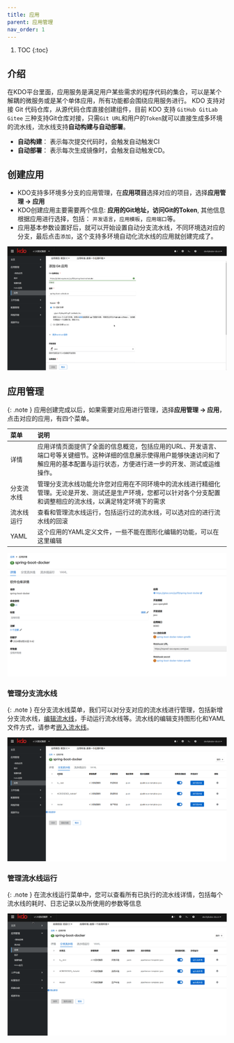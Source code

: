 ```yaml
---
title: 应用
parent: 应用管理
nav_order: 1
---
```


1. TOC
{:toc}

   
## 介绍 
在KDO平台里面，应用服务是满足用户某些需求的程序代码的集合，可以是某个解耦的微服务或是某个单体应用，所有功能都会围绕应用服务进行。
KDO 支持对接 Git 代码仓库，从源代码仓库直接创建组件，目前 KDO 支持 `GitHub GitLab Gitee` 三种支持Git仓库对接，只需`Git URL`和用户的`Token`就可以直接生成多环境的流水线，流水线支持**自动构建与自动部署**。

- **自动构建**： 表示每次提交代码时，会触发自动触发CI
- **自动部署**： 表示每次生成镜像时，会触发自动触发CD。

## 创建应用

- KDO支持多环境多分支的应用管理，在**应用项目**选择对应的项目，选择**应用管理 -> 应用**
- KDO创建应用主要需要两个信息: **应用的Git地址，访问Git的Token**, 其他信息根据应用进行选择，包括： `开发语言`，`应用模板`，`应用端口`等。
- 应用基本参数设置好后，就可以开始设置自动分支流水线，不同环境选对应的分支，最后点击`添加`，这个支持多环境自动化流水线的应用就创建完成了。

![创建应用](imgs/createApplication.gif)

## 应用管理

{: .note }
应用创建完成以后，如果需要对应用进行管理，选择**应用管理 -> 应用**，点击对应的应用，有四个菜单。


| 菜单    | 说明                                                                                             |
|:------|:-----------------------------------------------------------------------------------------------|
| 详情    | 应用详情页面提供了全面的信息概览，包括应用的URL、开发语言、端口号等关键细节。这种详细的信息展示使得用户能够快速访问和了解应用的基本配置与运行状态，方便进行进一步的开发、测试或运维操作。 |
| 分支流水线 | 管理分支流水线功能允许您对应用在不同环境中的流水线进行精细化管理。无论是开发、测试还是生产环境，您都可以针对各个分支配置和调整相应的流水线，以满足特定环境下的需求              |
| 流水线运行 | 查看和管理流水线运行，包括运行过的流水线，可以选对应的进行流水线的回滚                                                            |
| YAML  | 这个应用的YAML定义文件，一些不能在图形化编辑的功能，可以在这里编辑                                                            |


![应用信息](imgs/repositoryInfo.png)

### 管理分支流水线

{: .note }
在分支流水线菜单，我们可以对分支对应的流水线进行管理，包括新增分支流水线，[编辑流水线](../pipelines#编辑嵌入流水线)，手动运行流水线等。流水线的编辑支持图形化和YAML文件方式，请参考[嵌入流水线](../pipelines#嵌入流水线)。

![管理分支流水线](imgs/manageBranch.gif)

### 管理流水线运行

{: .note }
在流水线运行菜单中，您可以查看所有已执行的流水线详情，包括每个流水线的耗时、日志记录以及所使用的参数等信息

![管理流水线运行](imgs/pipelinerun.gif)  
